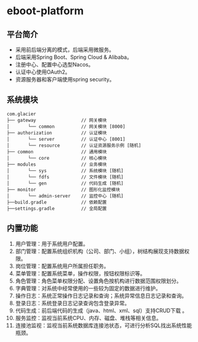 # eboot-platform
## 平台简介

* 采用前后端分离的模式，后端采用微服务。
* 后端采用Spring Boot、Spring Cloud & Alibaba。
* 注册中心、配置中心选型Nacos。
* 认证中心使用OAuth2。
* 资源服务器和客户端使用spring security。

## 系统模块

~~~
com.glacier     
├── gateway                 // 网关模块
│       └── common          // 网关模块 [8000]
├── authorization           // 认证模块
│       └── server          // 认证中心 [8001]
│       └── resource        // 认证资源服务示例 [随机]
├── common                  // 通用模块
│       └── core            // 核心模块
├── modules                 // 业务模块
│       └── sys             // 系统模块 [随机]
│       └── fdfs            // 文件模块 [随机]
│       └── gen             // 代码生成 [随机]
├── monitor                 // 图形化监控模块
│       └── admin-server    // 监控中心 [随机]
├──build.gradle             // 依赖配置
├──settings.gradle          // 全局配置
~~~


## 内置功能

1.  用户管理：用于系统用户配置。
2.  部门管理：配置系统组织机构（公司、部门、小组），树结构展现支持数据权限。
3.  岗位管理：配置系统用户所属担任职务。
4.  菜单管理：配置系统菜单，操作权限，按钮权限标识等。
5.  角色管理：角色菜单权限分配、设置角色按机构进行数据范围权限划分。
6.  字典管理：对系统中经常使用的一些较为固定的数据进行维护。
7.  操作日志：系统正常操作日志记录和查询；系统异常信息日志记录和查询。
8.  登录日志：系统登录日志记录查询包含登录异常。
9.  代码生成：前后端代码的生成（java、html、xml、sql）支持CRUD下载 。
10. 服务监控：监视当前系统CPU、内存、磁盘、堆栈等相关信息。
11. 连接池监视：监视当前系统数据库连接池状态，可进行分析SQL找出系统性能瓶颈。
